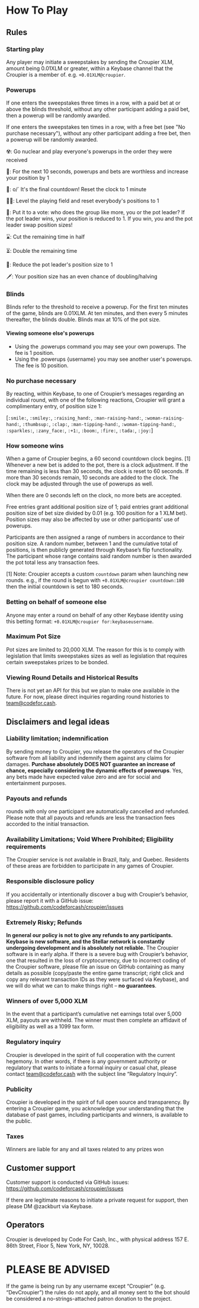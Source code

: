 # How To Play

## Rules

### Starting play

Any player may initiate a sweepstakes by sending the Croupier XLM, amount being 0.01XLM or greater, within a Keybase channel that the Croupier is a member of. e.g. `+0.01XLM@croupier`.

### Powerups

If one enters the sweepstakes three times in a row, with a paid bet at or above the blinds threshold, without any other participant adding a paid bet, then a powerup will be randomly awarded.


If one enters the sweepstakes ten times in a row, with a free bet (see "No purchase necessary"), without any other participant adding a free bet, then a powerup will be randomly awarded.



☢️: Go nuclear and play everyone's powerups in the order they were received

🍧: For the next 10 seconds, powerups and bets are worthless and increase your position by 1

🕺: o/\` It's the final countdown! Reset the clock to 1 minute

🏳️‍🌈: Level the playing field and reset everybody's positions to 1

👯: Put it to a vote: who does the group like more, you or the pot leader? If the pot leader wins, your position is reduced to 1. If you win, you and the pot leader swap position sizes!

⌛: Cut the remaining time in half

⏳: Double the remaining time

🔫: Reduce the pot leader's position size to 1

🗡: Your position size has an even chance of doubling/halving

### Blinds

Blinds refer to the threshold to receive a powerup. For the first ten minutes of the game, blinds are 0.01XLM. At ten minutes, and then every 5 minutes thereafter, the blinds double. Blinds max at 10% of the pot size.

#### Viewing someone else's powerups

- Using the .powerups command you may see your own powerups. The fee is 1 position.
- Using the .powerups {username} you may see another user's powerups. The fee is 10 position.

### No purchase necessary

By reacting, within Keybase, to one of Croupier’s messages regarding an individual round, with one of the following reactions, Croupier will grant a complimentary entry, of position size 1:

[`:smile:`, `:smiley:`, `:raising_hand:`, `:man-raising-hand:`, `:woman-raising-hand:`, `:thumbsup:`, `:clap:`, `:man-tipping-hand:`, `:woman-tipping-hand:`, `:sparkles:`, `:zany_face:`, `:+1:`, `:boom:`, `:fire:`, `:tada:`, `:joy:`]

### How someone wins

When a game of Croupier begins, a 60 second countdown clock begins. [1] Whenever a new bet is added to the pot, there is a clock adjustment. If the time remaining is less than 30 seconds, the clock is reset to 60 seconds. If more than 30 seconds remain, 10 seconds are added to the clock. The clock may be adjusted through the use of powerups as well.

When there are 0 seconds left on the clock, no more bets are accepted.

Free entries grant additional position size of 1; paid entries grant additional position size of bet size divided by 0.01 (e.g. 100 position for a 1 XLM bet). Position sizes may also be affected by use or other participants’ use of powerups.

Participants are then assigned a range of numbers in accordance to their position size. A random number, between 1 and the cumulative total of positions, is then publicly generated through Keybase’s flip functionality. The participant whose range contains said random number is then awarded the pot total less any transaction fees.

[1] Note: Croupier accepts a custom `countdown` param when launching new rounds. e.g., if the round is begun with `+0.01XLM@croupier countdown:180` then the initial countdown is set to 180 seconds.

### Betting on behalf of someone else

Anyone may enter a round on behalf of any other Keybase identity using this betting format:
`+0.01XLM@croupier for:keybaseusername`.

### Maximum Pot Size

Pot sizes are limited to 20,000 XLM. The reason for this is to comply with legislation that limits sweepstakes sizes as well as legislation that requires certain sweepstakes prizes to be bonded.

### Viewing Round Details and Historical Results

There is not yet an API for this but we plan to make one available in the future. For now, please direct inquiries regarding round histories to team@codefor.cash.

## Disclaimers and legal ideas

### Liability limitation; indemnification

By sending money to Croupier, you release the operators of the Croupier software from all liability and indemnify them against any claims for damages. **Purchase absolutely DOES NOT guarantee an increase of chance, especially considering the dynamic effects of powerups**. Yes, any bets made have expected value zero and are for social and entertainment purposes.

### Payouts and refunds

rounds with only one participant are automatically cancelled and refunded. Please note that all payouts and refunds are less the transaction fees accorded to the initial transaction.

### Availability Limitations; Void Where Prohibited; Eligibility requirements

The Croupier service is not available in Brazil, Italy, and Quebec. Residents of these areas are forbidden to participate in any games of Croupier.

### Responsible disclosure policy

If you accidentally or intentionally discover a bug with Croupier’s behavior, please report it with a GitHub issue: https://github.com/codeforcash/croupier/issues

### Extremely Risky; Refunds

**In general our policy is not to give any refunds to any participants. Keybase is new software, and the Stellar network is constantly undergoing development and is absolutely not reliable.** The Croupier software is in early alpha. If there is a severe bug with Croupier’s behavior, one that resulted in the loss of cryptocurrency, due to incorrect coding of the Croupier software, please file an issue on GitHub containing as many details as possible (copy/paste the entire game transcript; right click and copy any relevant transaction IDs as they were surfaced via Keybase), and we will do what we can to make things right – **no guarantees**.

### Winners of over 5,000 XLM

In the event that a participant’s cumulative net earnings total over 5,000 XLM, payouts are withheld. The winner must then complete an affidavit of eligibility as well as a 1099 tax form.

### Regulatory inquiry

Croupier is developed in the spirit of full cooperation with the current hegemony. In other words, if there is any government authority or regulatory that wants to initiate a formal inquiry or casual chat, please contact team@codefor.cash with the subject line “Regulatory Inquiry”.

### Publicity

Croupier is developed in the spirit of full open source and transparency. By entering a Croupier game, you acknowledge your understanding that the database of past games, including participants and winners, is available to the public.

### Taxes

Winners are liable for any and all taxes related to any prizes won

## Customer support

Customer support is conducted via GitHub issues: https://github.com/codeforcash/croupier/issues

If there are legitimate reasons to initiate a private request for support, then please DM @zackburt via Keybase.

## Operators

Croupier is developed by Code For Cash, Inc., with physical address 157 E. 86th Street, Floor 5, New York, NY, 10028.

# PLEASE BE ADVISED

If the game is being run by any username except “Croupier” (e.g. “DevCroupier”) the rules do not apply, and all money sent to the bot should be considered a no-strings-attached patron donation to the project.
